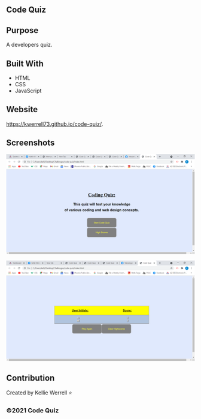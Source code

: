 ## Code Quiz

## Purpose
A developers quiz.


## Built With
* HTML
* CSS
* JavaScript

## Website
https://kwerrell73.github.io/code-quiz/.

## Screenshots
![](./assets/images/screenshots/codequiz.png)

![](./assets/images/screenshots/highscores.png)

## Contribution
Created by Kellie Werrell :star:

### ©️2021 Code Quiz
